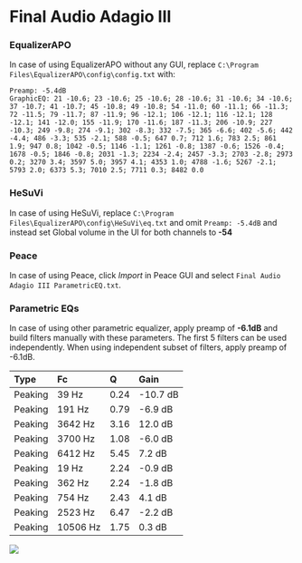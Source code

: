 # Final Audio Adagio III

### EqualizerAPO
In case of using EqualizerAPO without any GUI, replace `C:\Program Files\EqualizerAPO\config\config.txt`
with:
```
Preamp: -5.4dB
GraphicEQ: 21 -10.6; 23 -10.6; 25 -10.6; 28 -10.6; 31 -10.6; 34 -10.6; 37 -10.7; 41 -10.7; 45 -10.8; 49 -10.8; 54 -11.0; 60 -11.1; 66 -11.3; 72 -11.5; 79 -11.7; 87 -11.9; 96 -12.1; 106 -12.1; 116 -12.1; 128 -12.1; 141 -12.0; 155 -11.9; 170 -11.6; 187 -11.3; 206 -10.9; 227 -10.3; 249 -9.8; 274 -9.1; 302 -8.3; 332 -7.5; 365 -6.6; 402 -5.6; 442 -4.4; 486 -3.3; 535 -2.1; 588 -0.5; 647 0.7; 712 1.6; 783 2.5; 861 1.9; 947 0.8; 1042 -0.5; 1146 -1.1; 1261 -0.8; 1387 -0.6; 1526 -0.4; 1678 -0.5; 1846 -0.8; 2031 -1.3; 2234 -2.4; 2457 -3.3; 2703 -2.8; 2973 0.2; 3270 3.4; 3597 5.0; 3957 4.1; 4353 1.0; 4788 -1.6; 5267 -2.1; 5793 2.0; 6373 5.3; 7010 2.5; 7711 0.3; 8482 0.0
```

### HeSuVi
In case of using HeSuVi, replace `C:\Program Files\EqualizerAPO\config\HeSuVi\eq.txt` and omit `Preamp:
-5.4dB` and instead set Global volume in the UI for both channels to **-54**

### Peace
In case of using Peace, click *Import* in Peace GUI and select `Final Audio Adagio III ParametricEQ.txt`.

### Parametric EQs
In case of using other parametric equalizer, apply preamp of **-6.1dB** and build filters manually
with these parameters. The first 5 filters can be used independently.
When using independent subset of filters, apply preamp of -6.1dB.

| Type    | Fc       |    Q | Gain     |
|:--------|:---------|:-----|:---------|
| Peaking | 39 Hz    | 0.24 | -10.7 dB |
| Peaking | 191 Hz   | 0.79 | -6.9 dB  |
| Peaking | 3642 Hz  | 3.16 | 12.0 dB  |
| Peaking | 3700 Hz  | 1.08 | -6.0 dB  |
| Peaking | 6412 Hz  | 5.45 | 7.2 dB   |
| Peaking | 19 Hz    | 2.24 | -0.9 dB  |
| Peaking | 362 Hz   | 2.24 | -1.8 dB  |
| Peaking | 754 Hz   | 2.43 | 4.1 dB   |
| Peaking | 2523 Hz  | 6.47 | -2.2 dB  |
| Peaking | 10506 Hz | 1.75 | 0.3 dB   |

![](https://raw.githubusercontent.com/jaakkopasanen/AutoEq/master/results/innerfidelity/sbaf-serious/Final%20Audio%20Adagio%20III/Final%20Audio%20Adagio%20III.png)